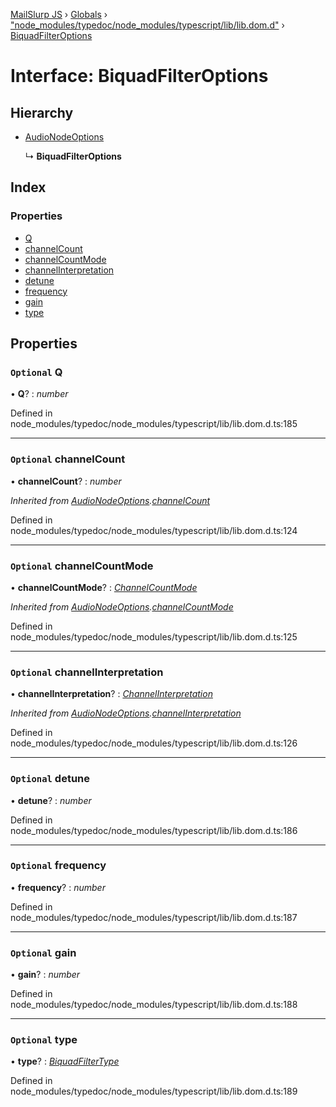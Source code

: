 [MailSlurp JS](../README.md) › [Globals](../globals.md) › ["node_modules/typedoc/node_modules/typescript/lib/lib.dom.d"](../modules/_node_modules_typedoc_node_modules_typescript_lib_lib_dom_d_.md) › [BiquadFilterOptions](_node_modules_typedoc_node_modules_typescript_lib_lib_dom_d_.biquadfilteroptions.md)

# Interface: BiquadFilterOptions

## Hierarchy

* [AudioNodeOptions](_node_modules_typedoc_node_modules_typescript_lib_lib_dom_d_.audionodeoptions.md)

  ↳ **BiquadFilterOptions**

## Index

### Properties

* [Q](_node_modules_typedoc_node_modules_typescript_lib_lib_dom_d_.biquadfilteroptions.md#optional-q)
* [channelCount](_node_modules_typedoc_node_modules_typescript_lib_lib_dom_d_.biquadfilteroptions.md#optional-channelcount)
* [channelCountMode](_node_modules_typedoc_node_modules_typescript_lib_lib_dom_d_.biquadfilteroptions.md#optional-channelcountmode)
* [channelInterpretation](_node_modules_typedoc_node_modules_typescript_lib_lib_dom_d_.biquadfilteroptions.md#optional-channelinterpretation)
* [detune](_node_modules_typedoc_node_modules_typescript_lib_lib_dom_d_.biquadfilteroptions.md#optional-detune)
* [frequency](_node_modules_typedoc_node_modules_typescript_lib_lib_dom_d_.biquadfilteroptions.md#optional-frequency)
* [gain](_node_modules_typedoc_node_modules_typescript_lib_lib_dom_d_.biquadfilteroptions.md#optional-gain)
* [type](_node_modules_typedoc_node_modules_typescript_lib_lib_dom_d_.biquadfilteroptions.md#optional-type)

## Properties

### `Optional` Q

• **Q**? : *number*

Defined in node_modules/typedoc/node_modules/typescript/lib/lib.dom.d.ts:185

___

### `Optional` channelCount

• **channelCount**? : *number*

*Inherited from [AudioNodeOptions](_node_modules_typedoc_node_modules_typescript_lib_lib_dom_d_.audionodeoptions.md).[channelCount](_node_modules_typedoc_node_modules_typescript_lib_lib_dom_d_.audionodeoptions.md#optional-channelcount)*

Defined in node_modules/typedoc/node_modules/typescript/lib/lib.dom.d.ts:124

___

### `Optional` channelCountMode

• **channelCountMode**? : *[ChannelCountMode](../modules/_node_modules_typedoc_node_modules_typescript_lib_lib_dom_d_.md#channelcountmode)*

*Inherited from [AudioNodeOptions](_node_modules_typedoc_node_modules_typescript_lib_lib_dom_d_.audionodeoptions.md).[channelCountMode](_node_modules_typedoc_node_modules_typescript_lib_lib_dom_d_.audionodeoptions.md#optional-channelcountmode)*

Defined in node_modules/typedoc/node_modules/typescript/lib/lib.dom.d.ts:125

___

### `Optional` channelInterpretation

• **channelInterpretation**? : *[ChannelInterpretation](../modules/_node_modules_typedoc_node_modules_typescript_lib_lib_dom_d_.md#channelinterpretation)*

*Inherited from [AudioNodeOptions](_node_modules_typedoc_node_modules_typescript_lib_lib_dom_d_.audionodeoptions.md).[channelInterpretation](_node_modules_typedoc_node_modules_typescript_lib_lib_dom_d_.audionodeoptions.md#optional-channelinterpretation)*

Defined in node_modules/typedoc/node_modules/typescript/lib/lib.dom.d.ts:126

___

### `Optional` detune

• **detune**? : *number*

Defined in node_modules/typedoc/node_modules/typescript/lib/lib.dom.d.ts:186

___

### `Optional` frequency

• **frequency**? : *number*

Defined in node_modules/typedoc/node_modules/typescript/lib/lib.dom.d.ts:187

___

### `Optional` gain

• **gain**? : *number*

Defined in node_modules/typedoc/node_modules/typescript/lib/lib.dom.d.ts:188

___

### `Optional` type

• **type**? : *[BiquadFilterType](../modules/_node_modules_typedoc_node_modules_typescript_lib_lib_dom_d_.md#biquadfiltertype)*

Defined in node_modules/typedoc/node_modules/typescript/lib/lib.dom.d.ts:189
